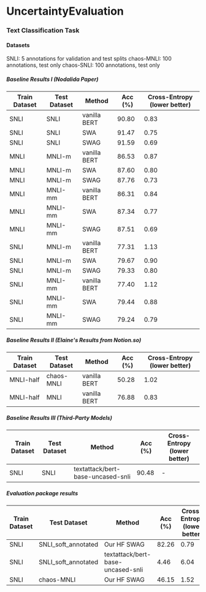 # UncertaintyEvaluation

### Text Classification Task

#### Datasets
SNLI: 5 annotations for validation and test splits
chaos-MNLI: 100 annotations, test only
chaos-SNLI: 100 annotations, test only

##### Baseline Results I (Nodalida Paper)
| Train Dataset | Test Dataset | Method | Acc (%) | Cross-Entropy (lower better) |
| ------------- | ------------ | ------ | ------- | ---------------------------- |
| SNLI | SNLI | vanilla BERT | 90.80 | 0.83 |
| SNLI | SNLI | SWA | 91.47 | 0.75 |
| SNLI | SNLI | SWAG | 91.59 | 0.69 |
| MNLI | MNLI-m | vanilla BERT | 86.53 | 0.87 |
| MNLI | MNLI-m | SWA | 87.60 | 0.80 |
| MNLI | MNLI-m | SWAG | 87.76 | 0.73 |
| MNLI | MNLI-mm | vanilla BERT | 86.31 | 0.84 |
| MNLI | MNLI-mm | SWA | 87.34 | 0.77 |
| MNLI | MNLI-mm | SWAG | 87.51 | 0.69 |
| SNLI | MNLI-m | vanilla BERT | 77.31 | 1.13 |
| SNLI | MNLI-m | SWA | 79.67 | 0.90 |
| SNLI | MNLI-m | SWAG | 79.33 | 0.80 |
| SNLI | MNLI-mm | vanilla BERT | 77.40 | 1.12 |
| SNLI | MNLI-mm | SWA | 79.44 | 0.88 |
| SNLI | MNLI-mm | SWAG | 79.24 | 0.79 |

##### Baseline Results II (Elaine's Results from Notion.so)
| Train Dataset | Test Dataset | Method | Acc (%) | Cross-Entropy (lower better) |
| ------------- | ------------ | ------ | ------- | ---------------------------- |
| MNLI-half | chaos-MNLI | vanilla BERT | 50.28 | 1.02 |
| MNLI-half | MNLI | vanilla BERT | 76.88 | 0.83 |

##### Baseline Results III (Third-Party Models)
| Train Dataset | Test Dataset | Method | Acc (%) | Cross-Entropy (lower better) |
| ------------- | ------------ | ------ | ------- | ---------------------------- |
| SNLI | SNLI | textattack/bert-base-uncased-snli | 90.48 | - | 

##### Evaluation package results
| Train Dataset | Test Dataset | Method | Acc (%) | Cross-Entropy (lower better) |
| ------------- | ------------ | ------ | ------- | ---------------------------- |
| SNLI | SNLI\_soft\_annotated | Our HF SWAG | 82.26 | 0.79 |
| SNLI | SNLI\_soft\_annotated | textattack/bert-base-uncased-snli | 4.46 | 6.04 | 
| SNLI | chaos-MNLI | Our HF SWAG | 46.15 | 1.52 |
